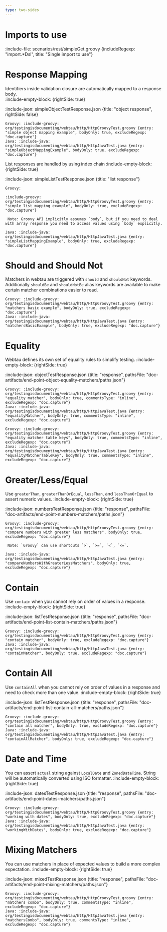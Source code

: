```yaml
---
type: two-sides
---
```


# Imports to use

:include-file: scenarios/rest/simpleGet.groovy {includeRegexp: "import.*Dsl", title: "Single import to use"}
 
# Response Mapping

Identifiers inside validation closure are automatically mapped to a response body.  
:include-empty-block: {rightSide: true}

:include-json: simpleObjectTestResponse.json {title: "object response", rightSide: false}

```tabs {rightSide: true}
Groovy: :include-groovy: org/testingisdocumenting/webtau/http/HttpGroovyTest.groovy {entry: "simple object mapping example", bodyOnly: true, excludeRegexp: "doc.capture"}
Java: :include-java: org/testingisdocumenting/webtau/http/HttpJavaTest.java {entry: "simpleObjectMappingExample", bodyOnly: true, excludeRegexp: "doc.capture"}
```

List responses are handled by using index chain
:include-empty-block: {rightSide: true}

:include-json: simpleListTestResponse.json {title: "list response"}

```tabs {rightSide: true}
Groovy: 

:include-groovy: org/testingisdocumenting/webtau/http/HttpGroovyTest.groovy {entry: "simple list mapping example", bodyOnly: true, excludeRegexp: "doc.capture"}

 Note: Groovy API implicitly assumes `body`, but if you need to deal with array response you need to access values using `body` explicitly.

Java: :include-java: org/testingisdocumenting/webtau/http/HttpJavaTest.java {entry: "simpleListMappingExample", bodyOnly: true, excludeRegexp: "doc.capture"}
```

# Should and Should Not

Matchers in webtau are triggered with `should` and `shouldNot` keywords.
Additionally `shouldBe` and `shouldNotBe` alias keywords are available to make certain matcher combinations easier to read.

```tabs {rightSide: true}
Groovy: :include-groovy: org/testingisdocumenting/webtau/http/HttpGroovyTest.groovy {entry: "matchers basic example", bodyOnly: true, excludeRegexp: "doc.capture"}
Java: :include-java: org/testingisdocumenting/webtau/http/HttpJavaTest.java {entry: "matchersBasicExample", bodyOnly: true, excludeRegexp: "doc.capture"}
```

# Equality

Webtau defines its own set of equality rules to simplify testing. 
:include-empty-block: {rightSide: true}
 
:include-json: objectTestResponse.json {title: "response", pathsFile: "doc-artifacts/end-point-object-equality-matchers/paths.json"}

```tabs {rightSide: true}
Groovy: :include-groovy: org/testingisdocumenting/webtau/http/HttpGroovyTest.groovy {entry: "equality matcher", bodyOnly: true, commentsType: "inline", excludeRegexp: "doc.capture"}
Java: :include-java: org/testingisdocumenting/webtau/http/HttpJavaTest.java {entry: "equalityMatcher", bodyOnly: true, commentsType: "inline", excludeRegexp: "doc.capture"}
```

```tabs {rightSide: true}
Groovy: :include-groovy: org/testingisdocumenting/webtau/http/HttpGroovyTest.groovy {entry: "equality matcher table keys", bodyOnly: true, commentsType: "inline", excludeRegexp: "doc.capture"}
Java: :include-java: org/testingisdocumenting/webtau/http/HttpJavaTest.java {entry: "equalityMatcherTableKey", bodyOnly: true, commentsType: "inline", excludeRegexp: "doc.capture"}
```


# Greater/Less/Equal

Use `greaterThan`, `greaterThanOrEqual`, `lessThan`, and `lessThanOrEqual` to assert numeric values. 
:include-empty-block: {rightSide: true}

:include-json: numbersTestResponse.json {title: "response", pathsFile: "doc-artifacts/end-point-numbers-matchers/paths.json"}

```tabs {rightSide: true}
Groovy: :include-groovy: org/testingisdocumenting/webtau/http/HttpGroovyTest.groovy {entry: "compare numbers with greater less matchers", bodyOnly: true, excludeRegexp: "doc.capture"}
 
 Note: `Groovy` can use shortcuts `>`, `>=`, `<`, `<=`.

Java: :include-java: org/testingisdocumenting/webtau/http/HttpJavaTest.java {entry: "compareNumbersWithGreaterLessMatchers", bodyOnly: true, excludeRegexp: "doc.capture"}
```

# Contain

Use `contain` when you cannot rely on order of values in a response. 
:include-empty-block: {rightSide: true}

:include-json: listTestResponse.json {title: "response", pathsFile: "doc-artifacts/end-point-list-contain-matchers/paths.json"}

```tabs {rightSide: true}
Groovy: :include-groovy: org/testingisdocumenting/webtau/http/HttpGroovyTest.groovy {entry: "contain matcher", bodyOnly: true, excludeRegexp: "doc.capture"}
Java: :include-java: org/testingisdocumenting/webtau/http/HttpJavaTest.java {entry: "containMatcher", bodyOnly: true, excludeRegexp: "doc.capture"}
```

# Contain All

Use `containAll` when you cannot rely on order of values in a response and need to check more than one value. 
:include-empty-block: {rightSide: true}

:include-json: listTestResponse.json {title: "response", pathsFile: "doc-artifacts/end-point-list-contain-all-matchers/paths.json"}

```tabs {rightSide: true}
Groovy: :include-groovy: org/testingisdocumenting/webtau/http/HttpGroovyTest.groovy {entry: "contain all matcher", bodyOnly: true, excludeRegexp: "doc.capture"}
Java: :include-java: org/testingisdocumenting/webtau/http/HttpJavaTest.java {entry: "containAllMatcher", bodyOnly: true, excludeRegexp: "doc.capture"}
```

# Date and Time

You can assert `actual` string against `LocalDate` and `ZonedDateTime`. String will be automatically converted 
using ISO formatter.
:include-empty-block: {rightSide: true}

:include-json: datesTestResponse.json {title: "response", pathsFile: "doc-artifacts/end-point-dates-matchers/paths.json"}

```tabs {rightSide: true}
Groovy: :include-groovy: org/testingisdocumenting/webtau/http/HttpGroovyTest.groovy {entry: "working with dates", bodyOnly: true, excludeRegexp: "doc.capture"}
Java: :include-java: org/testingisdocumenting/webtau/http/HttpJavaTest.java {entry: "workingWithDates", bodyOnly: true, excludeRegexp: "doc.capture"}
```

# Mixing Matchers

You can use matchers in place of expected values to build a more complex expectation. 
:include-empty-block: {rightSide: true}

:include-json: mixedTestResponse.json {title: "response", pathsFile: "doc-artifacts/end-point-mixing-matchers/paths.json"}

```tabs {rightSide: true}
Groovy: :include-groovy: org/testingisdocumenting/webtau/http/HttpGroovyTest.groovy {entry: "matchers combo", bodyOnly: true, commentsType: "inline", excludeRegexp: "doc.capture"}
Java: :include-java: org/testingisdocumenting/webtau/http/HttpJavaTest.java {entry: "matchersCombo", bodyOnly: true, commentsType: "inline", excludeRegexp: "doc.capture"}
```

